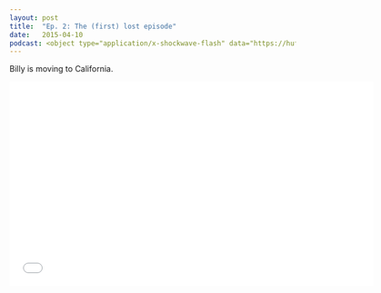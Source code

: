 ```yaml
---
layout: post
title:  "Ep. 2: The (first) lost episode"
date:   2015-04-10
podcast: <object type="application/x-shockwave-flash" data="https://huffduffer.com/flash/player.swf?soundFile=http://traffic.libsyn.com/willsankey/Miles_Away_002.mp3" width="290" height="24"><param name="movie" value="https://huffduffer.com/flash/player.swf?soundFile=http://traffic.libsyn.com/willsankey/Miles_Away_002.mp3" /><param name="wmode" value="transparent" /><audio src="http://traffic.libsyn.com/willsankey/Miles_Away_002.mp3" controls preload="none"><a href="https://huffduffer.com/wsankey/221832">Miles Away on Huffduffer</a></audio></object>
---
```


Billy is moving to California.

<iframe style="border: none" src="//html5-player.libsyn.com/embed/episode/id/3488960/height/360/width/640/theme/standard-mini/direction/no/autoplay/no/autonext/no/thumbnail/yes/preload/no/no_addthis/no/" height="360" width="640" scrolling="no"  allowfullscreen webkitallowfullscreen mozallowfullscreen oallowfullscreen msallowfullscreen></iframe>

